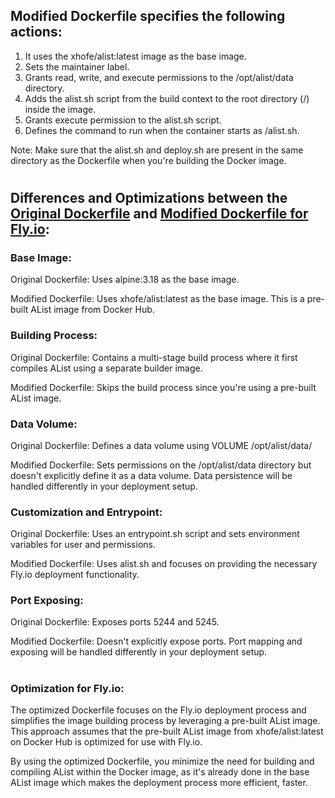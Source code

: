 ## Modified Dockerfile specifies the following actions:

1. It uses the xhofe/alist:latest image as the base image.
2. Sets the maintainer label.
3. Grants read, write, and execute permissions to the /opt/alist/data directory.
4. Adds the alist.sh script from the build context to the root directory (/) inside the image.
5. Grants execute permission to the alist.sh script.
6. Defines the command to run when the container starts as /alist.sh.

Note: Make sure that the alist.sh and deploy.sh are present in the same directory as the Dockerfile when you're building the Docker image.
#
## Differences and Optimizations between the [Original Dockerfile](https://github.com/alist-org/alist/blob/main/Dockerfile) and [Modified Dockerfile for Fly.io](https://github.com/Cantue35/alist-flyio/blob/main/Dockerfile.md):

### Base Image:

Original Dockerfile: Uses alpine:3.18 as the base image.

Modified Dockerfile: Uses xhofe/alist:latest as the base image. This is a pre-built AList image from Docker Hub.

### Building Process:

Original Dockerfile: Contains a multi-stage build process where it first compiles AList using a separate builder image.

Modified Dockerfile: Skips the build process since you're using a pre-built AList image.

### Data Volume:

Original Dockerfile: Defines a data volume using VOLUME /opt/alist/data/

Modified Dockerfile: Sets permissions on the /opt/alist/data directory but doesn't explicitly define it as a data volume. Data persistence will be handled differently in your deployment setup.

### Customization and Entrypoint:

Original Dockerfile: Uses an entrypoint.sh script and sets environment variables for user and permissions.

Modified Dockerfile: Uses alist.sh and focuses on providing the necessary Fly.io deployment functionality.

### Port Exposing:

Original Dockerfile: Exposes ports 5244 and 5245.

Modified Dockerfile: Doesn't explicitly expose ports. Port mapping and exposing will be handled differently in your deployment setup.

#
### Optimization for Fly.io:

The optimized Dockerfile focuses on the Fly.io deployment process and simplifies the image building process by leveraging a pre-built AList image. This approach assumes that the pre-built AList image from xhofe/alist:latest on Docker Hub is optimized for use with Fly.io.

By using the optimized Dockerfile, you minimize the need for building and compiling AList within the Docker image, as it's already done in the base AList image which makes the deployment process more efficient, faster.